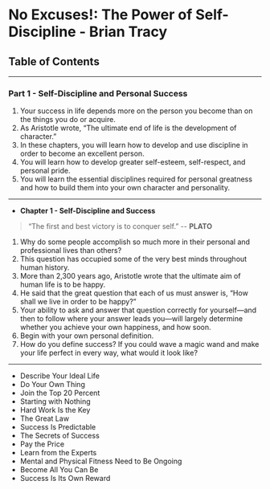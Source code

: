 # No Excuses!: The Power of Self-Discipline - Brian Tracy

## Table of Contents

---

### Part 1 - Self-Discipline and Personal Success

1. Your success in life depends more on the person you become than on the things you do or acquire.
2. As Aristotle wrote, “The ultimate end of life is the development of character.”
3. In these chapters, you will learn how to develop and use discipline in order to become an excellent person.
4. You will learn how to develop greater self-esteem, self-respect, and personal pride.
5. You will learn the essential disciplines required for personal greatness and how to build them into your own character and personality.

---

- **Chapter 1 - Self-Discipline and Success**

> “The first and best victory is to conquer self.” -- **PLATO**

1. Why do some people accomplish so much more in their personal and professional lives than others?
2. This question has occupied some of the very best minds throughout human history.
3. More than 2,300 years ago, Aristotle wrote that the ultimate aim of human life is to be happy.
4. He said that the great question that each of us must answer is, “How shall we live in order to be happy?”
5. Your ability to ask and answer that question correctly for yourself—and then to follow where your answer leads you—will largely determine whether you achieve your own happiness, and how soon.
6. Begin with your own personal definition.
7. How do you define success? If you could wave a magic wand and make your life perfect in every way, what would it look like?

---

  - Describe Your Ideal Life
  - Do Your Own Thing
  - Join the Top 20 Percent
  - Starting with Nothing 
  - Hard Work Is the Key
  - The Great Law 
  - Success Is Predictable
  - The Secrets of Success
  - Pay the Price
  - Learn from the Experts
  - Mental and Physical Fitness Need to Be Ongoing
  - Become All You Can Be
  - Success Is Its Own Reward













